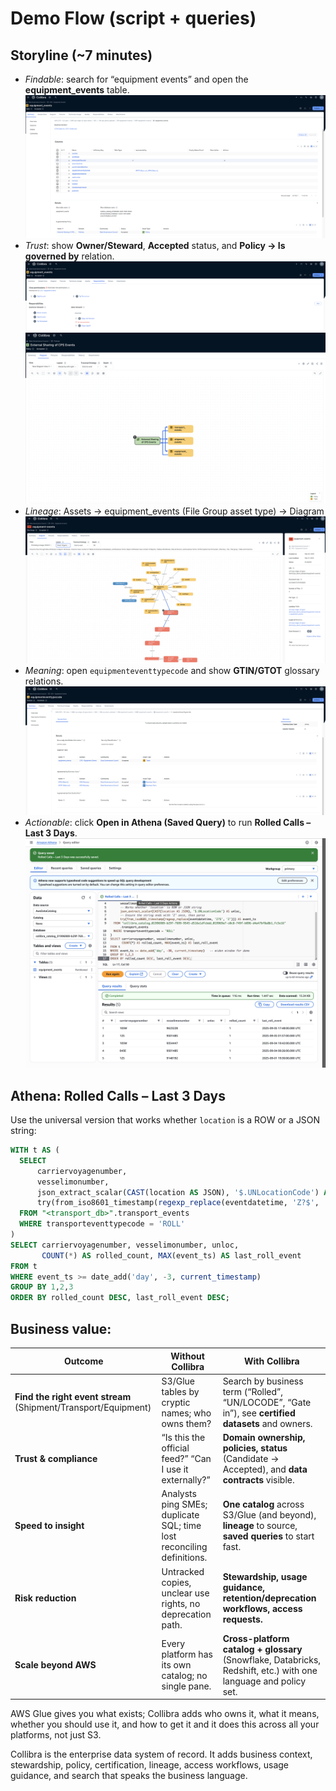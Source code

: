 # Demo Flow (script + queries)

## Storyline (~7 minutes)
- *Findable*: search for “equipment events” and open the **equipment_events** table.
![CPSH Glue Demo](./images/table-view.png)
- *Trust*: show **Owner/Steward**, **Accepted** status, and **Policy → Is governed by** relation.
![CPSH Glue Demo](./images/responsibilities.png)
![CPSH Glue Demo](./images/policy.png)
- *Lineage*: Assets → equipment_events (File Group asset type) → Diagram
![CPSH Glue Demo](./images/lineage.png)
- *Meaning*: open `equipmenteventtypecode` and show **GTIN/GTOT** glossary relations.
![CPSH Glue Demo](./images/business-terms.png)
- *Actionable*: click **Open in Athena (Saved Query)** to run **Rolled Calls – Last 3 Days**.
![CPSH Glue Demo](./images/athena.png)

## Athena: Rolled Calls – Last 3 Days
Use the universal version that works whether `location` is a ROW or a JSON string:

```sql
WITH t AS (
  SELECT
      carriervoyagenumber,
      vesselimonumber,
      json_extract_scalar(CAST(location AS JSON), '$.UNLocationCode') AS unloc,
      try(from_iso8601_timestamp(regexp_replace(eventdatetime, 'Z?$', 'Z'))) AS event_ts
  FROM "<transport_db>".transport_events
  WHERE transporteventtypecode = 'ROLL'
)
SELECT carriervoyagenumber, vesselimonumber, unloc,
       COUNT(*) AS rolled_count, MAX(event_ts) AS last_roll_event
FROM t
WHERE event_ts >= date_add('day', -3, current_timestamp)
GROUP BY 1,2,3
ORDER BY rolled_count DESC, last_roll_event DESC;
```
## Business value:

| Outcome                              | Without Collibra                                                                 | With Collibra                                                                                                                                               |
|--------------------------------------|----------------------------------------------------------------------------------|-------------------------------------------------------------------------------------------------------------------------------------------------------------|
| **Find the right event stream** (Shipment/Transport/Equipment) | S3/Glue tables by cryptic names; who owns them?                                   | Search by business term (“Rolled”, “UN/LOCODE”, “Gate in”), see **certified datasets** and owners.                                                           |
| **Trust & compliance**               | “Is this the official feed?” “Can I use it externally?”                           | **Domain ownership, policies, status** (Candidate → Accepted), and **data contracts** visible.                                                              |
| **Speed to insight**                 | Analysts ping SMEs; duplicate SQL; time lost reconciling definitions.             | **One catalog** across S3/Glue (and beyond), **lineage** to source, **saved queries** to start fast.                                                        |
| **Risk reduction**                   | Untracked copies, unclear use rights, no deprecation path.                        | **Stewardship, usage guidance, retention/deprecation workflows, access requests.**                                                                          |
| **Scale beyond AWS**                 | Every platform has its own catalog; no single pane.                               | **Cross-platform catalog + glossary** (Snowflake, Databricks, Redshift, etc.) with one language and policy set.                                             |

AWS Glue gives you what exists; Collibra adds who owns it, what it means, whether you should use it, and how to get it and it does this across all your platforms, not just S3. 

Collibra is the enterprise data system of record. It adds business context, stewardship, policy, certification, lineage, access workflows, usage guidance, and search that speaks the business language.

